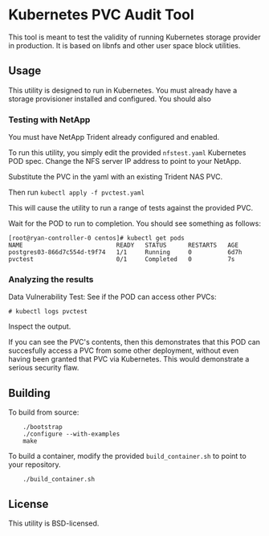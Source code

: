 # Kubernetes PVC Audit Tool

This tool is meant to test the validity of running Kubernetes storage provider in production.  It is based on libnfs and other user space block utilities.

## Usage

This utility is designed to run in Kubernetes.  You must already have a storage provisioner installed and configured.  You should also 

### Testing with NetApp
You must have NetApp Trident already configured and enabled.  

To run this utility, you simply edit the provided `nfstest.yaml` Kubernetes POD spec.  Change the NFS server IP address to point to your NetApp.

Substitute the PVC in the yaml with an existing Trident NAS PVC.

Then run `kubectl apply -f pvctest.yaml`

This will cause the utility to run a range of tests against the provided PVC.

Wait for the POD to run to completion.  You should see something as follows:

```
[root@ryan-controller-0 centos]# kubectl get pods                  
NAME                          READY   STATUS      RESTARTS   AGE   
postgres03-866d7c554d-t9f74   1/1     Running     0          6d7h  
pvctest                       0/1     Completed   0          7s    
```

### Analyzing the results

Data Vulnerability Test: See if the POD can access other PVCs:
```
# kubectl logs pvctest
```


Inspect the output.

If you can see the PVC's contents, then this demonstrates that this POD can succesfully access a PVC from some other deployment, without even having been granted that PVC via Kubernetes.  This would demonstrate a serious security flaw.


## Building

To build from source:

```
    ./bootstrap
    ./configure --with-examples
    make
```

To build a container, modify the provided `build_container.sh` to point to your repository.

```
	./build_container.sh
```

## License

This utility is BSD-licensed.
